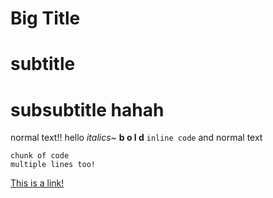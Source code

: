 # Big Title
# subtitle
# subsubtitle hahah
normal text!! hello
*italics~*
**b o l d**
`inline code` and normal text
```
chunk of code
multiple lines too!
```
[This is a link!](https://docs.google.com/document/d/1r4RtcZqeTuB1qRTYbgVDUh0ziz1skb0_YZ8qaB8UmuM/edit#)

